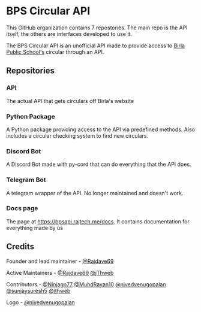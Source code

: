 # BPS Circular API

This GitHub organization contains 7 repostories. The main repo is the API itself, the others are interfaces developed to use it. 

The BPS Circular API is an unofficial API made to provide access to [Birla Public School's](https://www.bpsdoha.net) circular through an API.

## Repositories

### API

The actual API that gets circulars off Birla's website

### Python Package

A Python package providing access to the API via predefined methods. Also includes a circular checking system to find new circulars. 

### Discord Bot

A Discord Bot made with py-cord that can do everything that the API does.

### Telegram Bot

A telegram wrapper of the API. No longer maintained and doesn't work.

### Docs page

The page at https://bpsapi.rajtech.me/docs. It contains documentation for everything made by us

## Credits

Founder and lead maintainer - [@Rajdave69](https://github.com/Rajdave69)

Active Maintainers - [@Rajdave69](https://github.com/Rajdave69) [@jThweb](https://github.com/jthweb)

Contributors - [@Ninjago77](https://github.com/Ninjago77) [@MuhdRayan10](https://github.com/MuhdRayan10) [@nivedvenugopalan](https://github.com/nivedvenugopalan) [@sunjaysuresh5](https://github.com/sanjaysuresh5) [@jthweb](https://github.com/jthweb)

Logo - [@nivedvenugopalan](https://github.com/nivedvenugopalan) 
